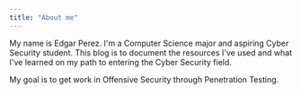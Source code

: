 ```yaml
---
title: "About me"
---
```


My name is Edgar Perez. I'm a Computer Science major and aspiring Cyber Security student. This blog is to document the resources I've used and what I've learned on my path to entering the Cyber Security field.

My goal is to get work in Offensive Security through Penetration Testing.
